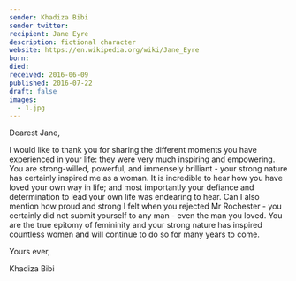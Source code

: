 ```yaml
---
sender: Khadiza Bibi
sender twitter:
recipient: Jane Eyre
description: fictional character
website: https://en.wikipedia.org/wiki/Jane_Eyre
born:
died:
received: 2016-06-09
published: 2016-07-22
draft: false
images:
  - 1.jpg
---
```

Dearest Jane,

I would like to thank you for sharing the different moments you have experienced in your life: they were very much inspiring and empowering. You are strong-willed, powerful, and immensely brilliant - your strong nature has certainly inspired me as a woman. It is incredible to hear how you have loved your own way in life; and most importantly your defiance and determination to lead your own life was endearing to hear. Can I also mention how proud and strong I felt when you rejected Mr Rochester - you certainly did not submit yourself to any man - even the man you loved. You are the true epitomy of femininity and your strong nature has inspired countless women and will continue to do so for many years to come.

Yours ever,

Khadiza Bibi